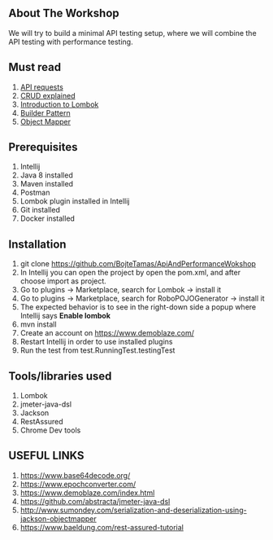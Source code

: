 ## About The Workshop

We will try to build a minimal API testing setup, where we will combine the API testing with performance testing.

## Must read
1. [API requests](https://www.restapitutorial.com/lessons/httpmethods.html)
2. [CRUD explained](https://www.bmc.com/blogs/rest-vs-crud-whats-the-difference/)
3. [Introduction to Lombok](https://www.baeldung.com/intro-to-project-lombok)
4. [Builder Pattern](https://www.baeldung.com/creational-design-patterns#builder)
5. [Object Mapper](https://www.baeldung.com/jackson-object-mapper-tutorial)

## Prerequisites

1. Intellij
2. Java 8 installed
3. Maven installed
4. Postman
5. Lombok plugin installed in Intellij
6. Git installed
7. Docker installed


## Installation

1. git clone https://github.com/BojteTamas/ApiAndPerformanceWokshop
2. In Intellij you can open the project by open the pom.xml, and after choose import as project.
3. Go to plugins -> Marketplace, search for Lombok -> install it
4. Go to plugins -> Marketplace, search for RoboPOJOGenerator -> install it
5. The expected behavior is to see in the right-down side a popup where Intellij says **Enable lombok**
6. mvn install
7. Create an account on https://www.demoblaze.com/
8. Restart Intellij in order to use installed plugins
9. Run the test from test.RunningTest.testingTest 


## Tools/libraries used

1. Lombok
2. jmeter-java-dsl
3. Jackson
4. RestAssured
5. Chrome Dev tools

## USEFUL LINKS

1. https://www.base64decode.org/
2. https://www.epochconverter.com/
3. https://www.demoblaze.com/index.html
4. https://github.com/abstracta/jmeter-java-dsl
5. http://www.sumondey.com/serialization-and-deserialization-using-jackson-objectmapper
6. https://www.baeldung.com/rest-assured-tutorial